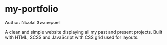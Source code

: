 # my-portfolio
Author: Nicolai Swanepoel

A clean and simple website displaying all my past and present projects.
Built with HTML, SCSS and JavaScript with CSS grid used for layouts. 
